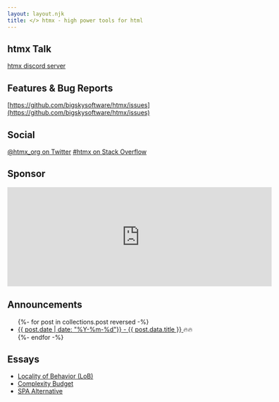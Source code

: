 ```yaml
---
layout: layout.njk
title: </> htmx - high power tools for html
---
```


## htmx Talk

[htmx discord server](/discord)

## Features & Bug Reports

[https://github.com/bigskysoftware/htmx/issues](https://github.com/bigskysoftware/htmx/issues)

## Social

[@htmx_org on Twitter](https://twitter.com/htmx_org)
[#htmx on Stack Overflow](https://stackoverflow.com/questions/tagged/htmx)

## Sponsor

<iframe src="https://github.com/sponsors/bigskysoftware/card" title="Sponsor bigskysoftware" height="225" width="600" style="border: 0;"></iframe>

<div class="row">
<div class="1 col">

## Announcements

<ul> 
{%- for post in collections.post reversed -%}
  <li><a href="{{ post.url  }}">{{ post.date | date: "%Y-%m-%d"}} - {{ post.data.title }} </a>🔥🔥</li>
{%- endfor -%}
</ul>
</div>
<div class="1 col">

## Essays

* [Locality of Behavior (LoB)](/essays/locality-of-behaviour)
* [Complexity Budget](/essays/complexity-budget)
* [SPA Alternative](/essays/spa-alternative)

</div>
</div>


